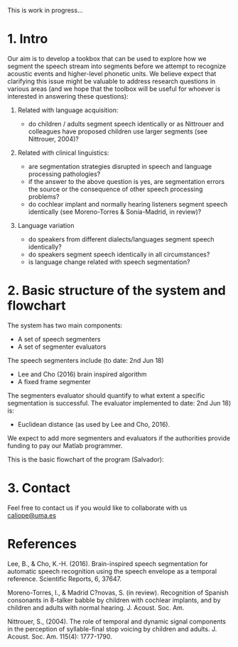 
This is work in progress...

# 1. Intro

Our aim is to develop a tookbox that can be used to explore how we segment the speech stream into segments before we attempt to recognize acoustic events and higher-level phonetic units. We believe expect that clarifying this issue might be valuable to address research questions in various areas (and we hope that the toolbox will be useful for whoever is interested in answering these questions):

1. Related with language acquisition:
   * do children / adults segment speech identically or as Nittrouer and colleagues have proposed children use larger segments (see Nittrouer, 2004)?

2. Related with clinical linguistics:
   * are segmentation strategies disrupted in speech and language processing pathologies?
   * if the answer to the above question is yes, are segmentation errors the source or the consequence of other speech processing problems?
   * do cochlear implant and normally hearing listeners segment speech identically (see Moreno-Torres & Sonia-Madrid, in review)?

3. Language variation
   * do speakers from different dialects/languages segment speech identically?
   * do speakers segment speech identically in all circumstances?
   * is language change related with speech segmentation?



# 2. Basic structure of the system and flowchart

The system has two main components:
 * A set of speech segmenters
 * A set of segmenter evaluators

The speech segmenters include (to date: 2nd Jun 18)
  * Lee and Cho (2016) brain inspired algorithm
  * A fixed frame segmenter

The segmenters evaluator should quantify to what extent a specific segmentation is
successful. The  evaluator implemented to date: 2nd Jun 18) is:
   * Euclidean distance (as used by Lee and Cho, 2016).

We expect to add more segmenters and evaluators if the authorities
provide funding to pay our Matlab programmer.

This is the basic flowchart of the program (Salvador):

# 3. Contact

Feel free to contact us if you would like to collaborate with us
caliope@uma.es


# References
Lee, B., & Cho, K.-H. (2016). Brain-inspired speech segmentation for automatic speech recognition using the speech envelope as a temporal reference. Scientific Reports, 6, 37647.

Moreno-Torres, I., & Madrid C?novas, S. (in review). Recognition of Spanish consonants in 8-talker babble by children with cochlear implants, and by children and adults with normal hearing. J. Acoust. Soc. Am.

Nittrouer, S., (2004). The role of temporal and dynamic signal components in the perception of syllable-final stop voicing by children and adults. J. Acoust. Soc. Am. 115(4): 1777-1790.
